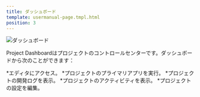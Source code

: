 ```yaml
---
title: ダッシュボード
template: usermanual-page.tmpl.html
position: 3
---
```


![ダッシュボード][1]

Project Dashboardはプロジェクトのコントロールセンターです。ダッシュボードから次のことができます：

*エディタにアクセス。
*プロジェクトのプライマリアプリを実行。
*プロジェクトの開発ログを表示。
*プロジェクトのアクティビティを表示。
*プロジェクトの設定を編集。

[1]: /images/platform/dashboard.png

